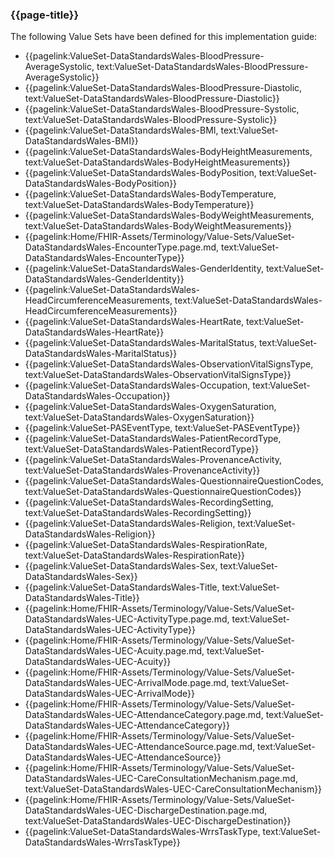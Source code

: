### {{page-title}}

The following Value Sets have been defined for this implementation guide:

* {{pagelink:ValueSet-DataStandardsWales-BloodPressure-AverageSystolic, text:ValueSet-DataStandardsWales-BloodPressure-AverageSystolic}}
* {{pagelink:ValueSet-DataStandardsWales-BloodPressure-Diastolic, text:ValueSet-DataStandardsWales-BloodPressure-Diastolic}}
* {{pagelink:ValueSet-DataStandardsWales-BloodPressure-Systolic, text:ValueSet-DataStandardsWales-BloodPressure-Systolic}}
* {{pagelink:ValueSet-DataStandardsWales-BMI, text:ValueSet-DataStandardsWales-BMI}}
* {{pagelink:ValueSet-DataStandardsWales-BodyHeightMeasurements, text:ValueSet-DataStandardsWales-BodyHeightMeasurements}}
* {{pagelink:ValueSet-DataStandardsWales-BodyPosition, text:ValueSet-DataStandardsWales-BodyPosition}}
* {{pagelink:ValueSet-DataStandardsWales-BodyTemperature, text:ValueSet-DataStandardsWales-BodyTemperature}}
* {{pagelink:ValueSet-DataStandardsWales-BodyWeightMeasurements, text:ValueSet-DataStandardsWales-BodyWeightMeasurements}}
* {{pagelink:Home/FHIR-Assets/Terminology/Value-Sets/ValueSet-DataStandardsWales-EncounterType.page.md, text:ValueSet-DataStandardsWales-EncounterType}}
* {{pagelink:ValueSet-DataStandardsWales-GenderIdentity, text:ValueSet-DataStandardsWales-GenderIdentity}}
* {{pagelink:ValueSet-DataStandardsWales-HeadCircumferenceMeasurements, text:ValueSet-DataStandardsWales-HeadCircumferenceMeasurements}}
* {{pagelink:ValueSet-DataStandardsWales-HeartRate, text:ValueSet-DataStandardsWales-HeartRate}}
* {{pagelink:ValueSet-DataStandardsWales-MaritalStatus, text:ValueSet-DataStandardsWales-MaritalStatus}}
* {{pagelink:ValueSet-DataStandardsWales-ObservationVitalSignsType, text:ValueSet-DataStandardsWales-ObservationVitalSignsType}}
* {{pagelink:ValueSet-DataStandardsWales-Occupation, text:ValueSet-DataStandardsWales-Occupation}}
* {{pagelink:ValueSet-DataStandardsWales-OxygenSaturation, text:ValueSet-DataStandardsWales-OxygenSaturation}}
* {{pagelink:ValueSet-PASEventType, text:ValueSet-PASEventType}}
* {{pagelink:ValueSet-DataStandardsWales-PatientRecordType, text:ValueSet-DataStandardsWales-PatientRecordType}}
* {{pagelink:ValueSet-DataStandardsWales-ProvenanceActivity, text:ValueSet-DataStandardsWales-ProvenanceActivity}}
* {{pagelink:ValueSet-DataStandardsWales-QuestionnaireQuestionCodes, text:ValueSet-DataStandardsWales-QuestionnaireQuestionCodes}}
* {{pagelink:ValueSet-DataStandardsWales-RecordingSetting, text:ValueSet-DataStandardsWales-RecordingSetting}}
* {{pagelink:ValueSet-DataStandardsWales-Religion, text:ValueSet-DataStandardsWales-Religion}}
* {{pagelink:ValueSet-DataStandardsWales-RespirationRate, text:ValueSet-DataStandardsWales-RespirationRate}}
* {{pagelink:ValueSet-DataStandardsWales-Sex, text:ValueSet-DataStandardsWales-Sex}}
* {{pagelink:ValueSet-DataStandardsWales-Title, text:ValueSet-DataStandardsWales-Title}}
* {{pagelink:Home/FHIR-Assets/Terminology/Value-Sets/ValueSet-DataStandardsWales-UEC-ActivityType.page.md, text:ValueSet-DataStandardsWales-UEC-ActivityType}}
* {{pagelink:Home/FHIR-Assets/Terminology/Value-Sets/ValueSet-DataStandardsWales-UEC-Acuity.page.md, text:ValueSet-DataStandardsWales-UEC-Acuity}}
* {{pagelink:Home/FHIR-Assets/Terminology/Value-Sets/ValueSet-DataStandardsWales-UEC-ArrivalMode.page.md, text:ValueSet-DataStandardsWales-UEC-ArrivalMode}}
* {{pagelink:Home/FHIR-Assets/Terminology/Value-Sets/ValueSet-DataStandardsWales-UEC-AttendanceCategory.page.md, text:ValueSet-DataStandardsWales-UEC-AttendanceCategory}}
* {{pagelink:Home/FHIR-Assets/Terminology/Value-Sets/ValueSet-DataStandardsWales-UEC-AttendanceSource.page.md, text:ValueSet-DataStandardsWales-UEC-AttendanceSource}}
* {{pagelink:Home/FHIR-Assets/Terminology/Value-Sets/ValueSet-DataStandardsWales-UEC-CareConsultationMechanism.page.md, text:ValueSet-DataStandardsWales-UEC-CareConsultationMechanism}}
* {{pagelink:Home/FHIR-Assets/Terminology/Value-Sets/ValueSet-DataStandardsWales-UEC-DischargeDestination.page.md, text:ValueSet-DataStandardsWales-UEC-DischargeDestination}}
* {{pagelink:ValueSet-DataStandardsWales-WrrsTaskType, text:ValueSet-DataStandardsWales-WrrsTaskType}}

